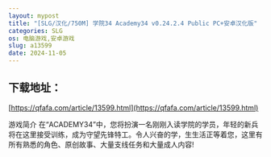 ```yaml
---
layout: mypost
title: "[SLG/汉化/750M] 学院34 Academy34 v0.24.2.4 Public PC+安卓汉化版"
categories: SLG
os: 电脑游戏,安卓游戏
slug: a13599
date: 2024-11-05
---
```


## 下载地址：

[https://qfafa.com/article/13599.html](https://qfafa.com/article/13599.html)

游戏简介
在“ACADEMY34”中，您将扮演一名刚刚入读学院的学员，年轻的新兵将在这里接受训练，成为守望先锋特工。令人兴奋的学，生生活正等着您，这里有所有熟悉的角色、原创故事、大量支线任务和大量成人内容!